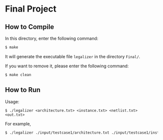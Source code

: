# Final Project

## How to Compile
In this directory, enter the following command:
```sh
$ make
```
It will generate the executable file `legalizer` in the directory `Final/`.

If you want to remove it, please enter the following command:
```sh
$ make clean
```

## How to Run
Usage:
```
$ ./legalizer <architecture.txt> <instance.txt> <netlist.txt> <out.txt>
```
For example,
```sh
$ ./legalizer ./input/testcase1/architecture.txt ./input/testcase1/instance.txt ./input/testcase1/netlist.txt ./output/output1.txt
```
